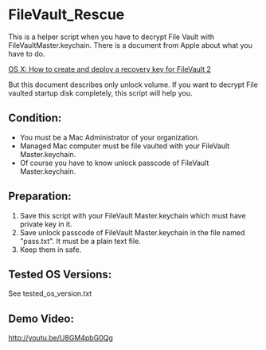FileVault_Rescue
===
This is a helper script when you have to decrypt File Vault with FileVaultMaster.keychain.
There is a document from Apple about what you have to do.

[OS X: How to create and deploy a recovery key for FileVault 2](http://support.apple.com/kb/HT5077)

But this document describes only unlock volume. If you want to decrypt File vaulted startup disk completely, this script will help you.

Condition:
---
* You must be a Mac Administrator of your organization.
* Managed Mac computer must be file vaulted with your FileVault Master.keychain.
* Of course you have to know unlock passcode of  FileVault Master.keychain.

Preparation:
---
1. Save this script with your FileVault Master.keychain which must have private key in it.
2. Save unlock passcode of FileVault Master.keychain in the file named "pass.txt". It must be a plain text file.
3. Keep them in safe.
	
Tested OS Versions:
---
See tested_os_version.txt

Demo Video: 
---
<http://youtu.be/U8GM4pbG0Qg>
